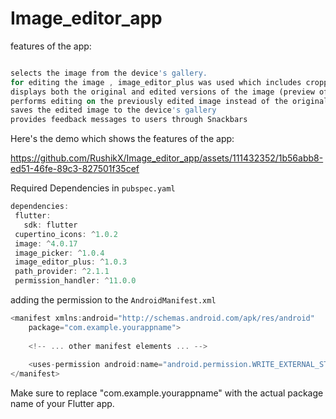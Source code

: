 # Image_editor_app

features of the app:
```dart

selects the image from the device's gallery.
for editing the image , image_editor_plus was used which includes cropping, rotating, applying filters and more
displays both the original and edited versions of the image (preview of the image)
performs editing on the previously edited image instead of the original image; if there's no previously edited image, it will edit the original image.
saves the edited image to the device's gallery
provides feedback messages to users through Snackbars


```




Here's the demo which shows the features of the app:




https://github.com/RushikX/Image_editor_app/assets/111432352/1b56abb8-ed51-46fe-89c3-827501f35cef







Required Dependencies in ```pubspec.yaml```
 ``` dart
dependencies:
  flutter:
    sdk: flutter
  cupertino_icons: ^1.0.2
  image: ^4.0.17
  image_picker: ^1.0.4
  image_editor_plus: ^1.0.3
  path_provider: ^2.1.1
  permission_handler: ^11.0.0
```

adding the permission to the ```AndroidManifest.xml ```
``` dart
<manifest xmlns:android="http://schemas.android.com/apk/res/android"
    package="com.example.yourappname">
    
    <!-- ... other manifest elements ... -->
    
    <uses-permission android:name="android.permission.WRITE_EXTERNAL_STORAGE"/>
</manifest>
```


Make sure to replace "com.example.yourappname" with the actual package name of your Flutter app.



